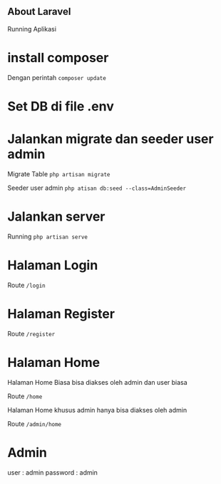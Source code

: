 ## About Laravel

Running Aplikasi

# install composer

Dengan perintah `composer update`

# Set DB di file .env
# Jalankan migrate dan seeder user admin

Migrate Table `php artisan migrate`

Seeder user admin `php atisan db:seed --class=AdminSeeder`

# Jalankan server

Running `php artisan serve`

# Halaman Login

Route `/login` 

# Halaman Register

Route `/register`

# Halaman Home

Halaman Home Biasa bisa diakses oleh admin dan user biasa

Route `/home`

Halaman Home khusus admin hanya bisa diakses oleh admin

Route `/admin/home`

# Admin

user : admin
password : admin

